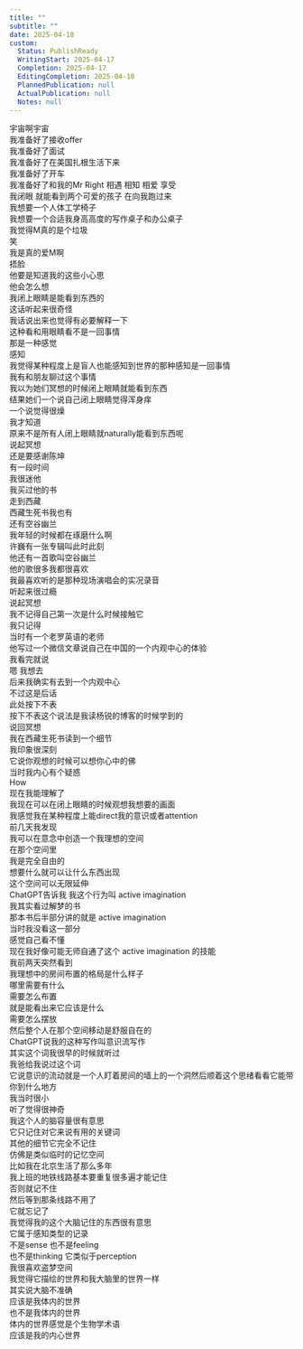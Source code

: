 ```yaml
---
title: ""
subtitle: ""
date: 2025-04-18
custom:
  Status: PublishReady
  WritingStart: 2025-04-17
  Completion: 2025-04-17
  EditingCompletion: 2025-04-18
  PlannedPublication: null
  ActualPublication: null
  Notes: null
---          
```

宇宙啊宇宙        
我准备好了接收offer        
我准备好了面试        
我准备好了在美国扎根生活下来        
我准备好了开车        
我准备好了和我的Mr Right 相遇 相知 相爱 享受        
我闭眼 就能看到两个可爱的孩子 在向我跑过来          
我想要一个人体工学椅子        
我想要一个合适我身高高度的写作桌子和办公桌子          
我觉得M真的是个垃圾        
笑        
我是真的爱M啊        
捂脸        
他要是知道我的这些小心思        
他会怎么想          
我闭上眼睛是能看到东西的        
这话听起来很奇怪        
我话说出来也觉得有必要解释一下        
这种看和用眼睛看不是一回事情        
那是一种感觉        
感知        
我觉得某种程度上是盲人也能感知到世界的那种感知是一回事情        
我有和朋友聊过这个事情        
我以为她们冥想的时候闭上眼睛就能看到东西        
结果她们一个说自己闭上眼睛觉得浑身痒        
一个说觉得很燥        
我才知道        
原来不是所有人闭上眼睛就naturally能看到东西呢          
说起冥想        
还是要感谢陈坤        
有一段时间        
我很迷他        
我买过他的书        
走到西藏        
西藏生死书我也有        
还有空谷幽兰        
我年轻的时候都在琢磨什么啊          
许巍有一张专辑叫此时此刻        
他还有一首歌叫空谷幽兰        
他的歌很多我都很喜欢        
我最喜欢听的是那种现场演唱会的实况录音        
听起来很过瘾          
说起冥想        
我不记得自己第一次是什么时候接触它        
我只记得        
当时有一个老罗英语的老师        
他写过一个微信文章说自己在中国的一个内观中心的体验        
我看完就说        
嗯 我想去        
后来我确实有去到一个内观中心        
不过这是后话        
此处按下不表        
按下不表这个说法是我读杨锐的博客的时候学到的          
说回冥想        
我在西藏生死书读到一个细节        
我印象很深刻        
它说你观想的时候可以想你心中的佛        
当时我内心有个疑惑        
How        
现在我能理解了        
我现在可以在闭上眼睛的时候观想我想要的画面        
我感觉我在某种程度上能direct我的意识或者attention          
前几天我发现        
我可以在意念中创造一个我理想的空间        
在那个空间里        
我是完全自由的        
想要什么就可以让什么东西出现        
这个空间可以无限延伸        
ChatGPT告诉我 我这个行为叫 active imagination          
我其实看过解梦的书        
那本书后半部分讲的就是 active imagination        
当时我没看这一部分        
感觉自己看不懂        
现在我好像可能无师自通了这个 active imagination 的技能          
我前两天突然看到        
我理想中的房间布置的格局是什么样子        
哪里需要有什么        
需要怎么布置        
就是能看出来它应该是什么        
需要怎么摆放        
然后整个人在那个空间移动是舒服自在的          
ChatGPT说我的这种写作叫意识流写作        
其实这个词我很早的时候就听过        
我爸给我说过这个词        
它说意识的流动就是一个人盯着房间的墙上的一个洞然后顺着这个思绪看看它能带你到什么地方        
我当时很小        
听了觉得很神奇          
我这个人的脑容量很有意思        
它只记住对它来说有用的关键词        
其他的细节它完全不记住        
仿佛是类似临时的记忆空间        
比如我在北京生活了那么多年        
我上班的地铁线路基本要重复很多遍才能记住        
否则就记不住        
然后等到那条线路不用了        
它就忘记了        
我觉得我的这个大脑记住的东西很有意思        
它属于感知类型的记录        
不是sense 也不是feeling        
也不是thinking 它类似于perception        
我很喜欢盗梦空间        
我觉得它描绘的世界和我大脑里的世界一样        
其实说大脑不准确        
应该是我体内的世界        
也不是我体内的世界        
体内的世界感觉是个生物学术语        
应该是我的内心世界          
      